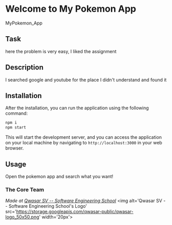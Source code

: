 # Welcome to My Pokemon App 
MyPokemon_App

## Task


here the problem is very easy, I liked the assignment

## Description

I searched google and youtube for the place I didn't understand and found it

## Installation

After the installation, you can run the application using the following command:

```bash
npm i
npm start
```

This will start the development server, and you can access the application on your local machine by navigating to `http://localhost:3000` in your web browser.



## Usage

Open the pokemon app and search what you want!


### The Core Team


<span><i>Made at <a href='https://qwasar.io'>Qwasar SV -- Software Engineering School</a></i></span>
<span><img alt='Qwasar SV -- Software Engineering School's Logo' src='https://storage.googleapis.com/qwasar-public/qwasar-logo_50x50.png' width='20px'></span>
